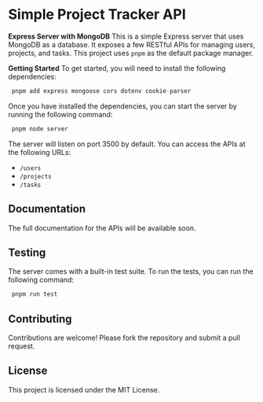 # Simple Project Tracker API

**Express Server with MongoDB**
This is a simple Express server that uses MongoDB as a database. It exposes a few RESTful APIs for managing users, projects, and tasks. This project uses `pnpm` as the default package manager.

**Getting Started**
To get started, you will need to install the following dependencies:

```javascript
 pnpm add express mongoose cors dotenv cookie-parser
```

Once you have installed the dependencies, you can start the server by running the following command:

```javascript
 pnpm node server
```

The server will listen on port 3500 by default. You can access the APIs at the following URLs:

- `/users`
- `/projects`
- `/tasks`

## Documentation

The full documentation for the APIs will be available soon.

## Testing

The server comes with a built-in test suite. To run the tests, you can run the following command:

```javascript
 pnpm run test
```

## Contributing

Contributions are welcome! Please fork the repository and submit a pull request.

## License

This project is licensed under the MIT License.
